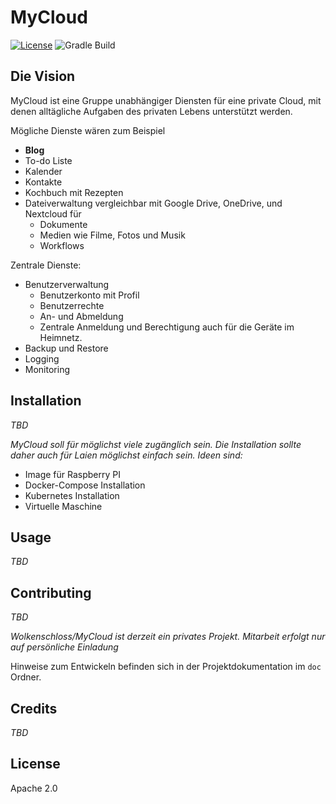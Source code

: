 # MyCloud

[![License](https://img.shields.io/badge/License-Apache%202.0-blue.svg)](https://opensource.org/licenses/Apache-2.0)
![Gradle Build](https://github.com/wolkenschloss/mycloud/actions/workflows/gradle-build.yml/badge.svg)

## Die Vision 

MyCloud ist eine Gruppe unabhängiger Diensten für eine private 
Cloud, mit denen alltägliche Aufgaben des privaten Lebens unterstützt werden.

Mögliche Dienste wären zum Beispiel

* **Blog**
* To-do Liste
* Kalender
* Kontakte
* Kochbuch mit Rezepten
* Dateiverwaltung vergleichbar mit Google Drive, OneDrive, und Nextcloud für
    - Dokumente
    - Medien wie Filme, Fotos und Musik
    - Workflows

Zentrale Dienste:

* Benutzerverwaltung
    - Benutzerkonto mit Profil
    - Benutzerrechte
    - An- und Abmeldung
    - Zentrale Anmeldung und Berechtigung auch für die Geräte im Heimnetz.
* Backup und Restore
* Logging
* Monitoring

## Installation

*TBD*

*MyCloud soll für möglichst viele zugänglich sein. Die Installation
sollte daher auch für Laien möglichst einfach sein. Ideen sind:*

- Image für Raspberry PI
- Docker-Compose Installation
- Kubernetes Installation
- Virtuelle Maschine

## Usage

*TBD*

## Contributing

*TBD*

*Wolkenschloss/MyCloud ist derzeit ein privates Projekt. Mitarbeit
erfolgt nur auf persönliche Einladung*

Hinweise zum Entwickeln befinden sich in der Projektdokumentation im
`doc` Ordner.

## Credits

*TBD*

## License

Apache 2.0

